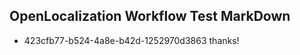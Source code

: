 ## OpenLocalization Workflow Test MarkDown
* 423cfb77-b524-4a8e-b42d-1252970d3863 thanks!

<!--HONumber=Jul16_HO3-->


